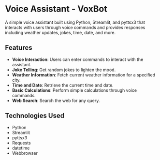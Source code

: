 # Voice Assistant - VoxBot

A simple voice assistant built using Python, Streamlit, and pyttsx3 that interacts with users through voice commands and provides responses including weather updates, jokes, time, date, and more.

## Features

- **Voice Interaction**: Users can enter commands to interact with the assistant.
- **Joke Telling**: Get random jokes to lighten the mood.
- **Weather Information**: Fetch current weather information for a specified city.
- **Time and Date**: Retrieve the current time and date.
- **Basic Calculations**: Perform simple calculations through voice commands.
- **Web Search**: Search the web for any query.

## Technologies Used

- Python
- Streamlit
- pyttsx3
- Requests
- datetime
- Webbrowser
